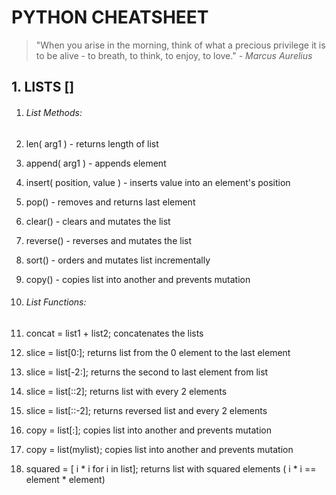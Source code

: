 # PYTHON CHEATSHEET
> "When you arise in the morning, think of what a precious privilege it is to be alive - 
> to breath, to think, to enjoy, to love."
*- Marcus Aurelius*

## 1. LISTS []

1. ###### List Methods:
  1. len( arg1 ) - returns length of list
  1. append( arg1 ) - appends element
  1. insert( position, value ) - inserts value into an element's position
  1. pop() - removes and returns last element
  1. clear() - clears and mutates the list
  1. reverse() - reverses and mutates the list
  1. sort() - orders and mutates list incrementally
  1. copy() - copies list into another and prevents mutation

1. ###### List Functions:
  1. concat = list1 + list2; concatenates the lists
  1. slice = list[0:]; returns list from the 0 element to the last element
  1. slice = list[-2:]; returns the second to last element from list
  1. slice = list[::2]; returns list with every 2 elements
  1. slice = list[::-2]; returns reversed list and every 2 elements
  1. copy = list[:]; copies list into another and prevents mutation
  1. copy = list(mylist); copies list into another and prevents mutation
  1. squared = [ i * i for i in list]; returns list with squared elements ( i * i == element * element)